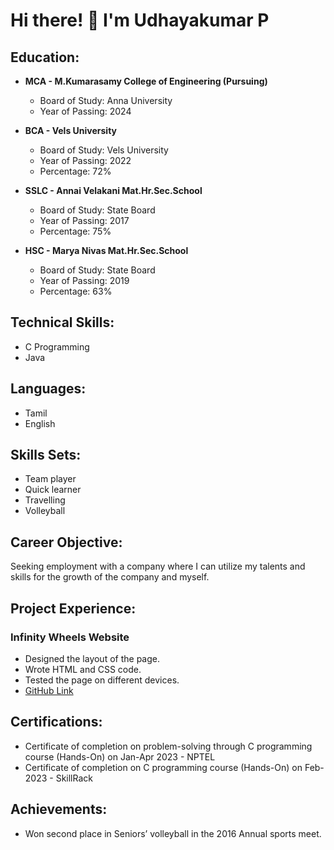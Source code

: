 # Hi there! 👋 I'm Udhayakumar P

## Education:

- **MCA - M.Kumarasamy College of Engineering (Pursuing)**
  - Board of Study: Anna University
  - Year of Passing: 2024

- **BCA - Vels University**
  - Board of Study: Vels University
  - Year of Passing: 2022
  - Percentage: 72%

- **SSLC - Annai Velakani Mat.Hr.Sec.School**
  - Board of Study: State Board
  - Year of Passing: 2017
  - Percentage: 75%

- **HSC - Marya Nivas Mat.Hr.Sec.School**
  - Board of Study: State Board
  - Year of Passing: 2019
  - Percentage: 63%

## Technical Skills:

- C Programming
- Java

## Languages:

- Tamil
- English

## Skills Sets:

- Team player
- Quick learner
- Travelling
- Volleyball

## Career Objective:

Seeking employment with a company where I can utilize my talents and skills for the growth of the company and myself.

## Project Experience:

### Infinity Wheels Website

- Designed the layout of the page.
- Wrote HTML and CSS code.
- Tested the page on different devices.
- [GitHub Link](https://github.com/udhayakumar2701/Infinity-Wheels)

## Certifications:

- Certificate of completion on problem-solving through C programming course (Hands-On) on Jan-Apr 2023 - NPTEL
- Certificate of completion on C programming course (Hands-On) on Feb-2023 - SkillRack

## Achievements:

- Won second place in Seniors’ volleyball in the 2016 Annual sports meet.
